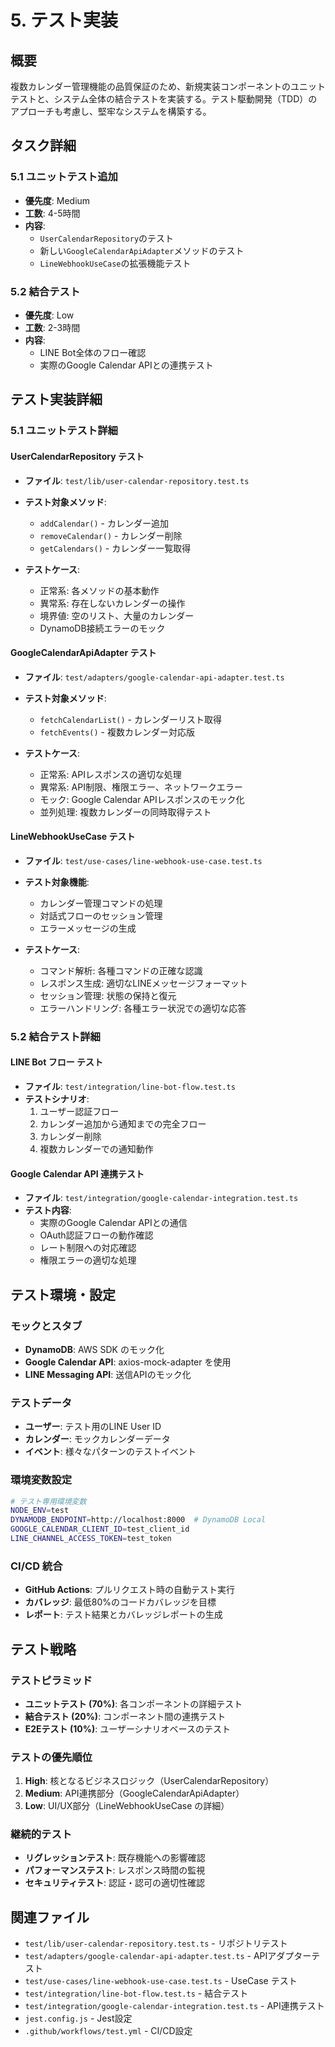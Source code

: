 # 5. テスト実装

## 概要
複数カレンダー管理機能の品質保証のため、新規実装コンポーネントのユニットテストと、システム全体の結合テストを実装する。テスト駆動開発（TDD）のアプローチも考慮し、堅牢なシステムを構築する。

## タスク詳細

### 5.1 ユニットテスト追加
- **優先度**: Medium
- **工数**: 4-5時間
- **内容**:
  - `UserCalendarRepository`のテスト
  - 新しい`GoogleCalendarApiAdapter`メソッドのテスト  
  - `LineWebhookUseCase`の拡張機能テスト

### 5.2 結合テスト
- **優先度**: Low
- **工数**: 2-3時間
- **内容**:
  - LINE Bot全体のフロー確認
  - 実際のGoogle Calendar APIとの連携テスト

## テスト実装詳細

### 5.1 ユニットテスト詳細

#### UserCalendarRepository テスト
- **ファイル**: `test/lib/user-calendar-repository.test.ts`
- **テスト対象メソッド**:
  - `addCalendar()` - カレンダー追加
  - `removeCalendar()` - カレンダー削除  
  - `getCalendars()` - カレンダー一覧取得

- **テストケース**:
  - 正常系: 各メソッドの基本動作
  - 異常系: 存在しないカレンダーの操作
  - 境界値: 空のリスト、大量のカレンダー
  - DynamoDB接続エラーのモック

#### GoogleCalendarApiAdapter テスト
- **ファイル**: `test/adapters/google-calendar-api-adapter.test.ts`
- **テスト対象メソッド**:
  - `fetchCalendarList()` - カレンダーリスト取得
  - `fetchEvents()` - 複数カレンダー対応版

- **テストケース**:
  - 正常系: APIレスポンスの適切な処理
  - 異常系: API制限、権限エラー、ネットワークエラー
  - モック: Google Calendar APIレスポンスのモック化
  - 並列処理: 複数カレンダーの同時取得テスト

#### LineWebhookUseCase テスト
- **ファイル**: `test/use-cases/line-webhook-use-case.test.ts`
- **テスト対象機能**:
  - カレンダー管理コマンドの処理
  - 対話式フローのセッション管理
  - エラーメッセージの生成

- **テストケース**:
  - コマンド解析: 各種コマンドの正確な認識
  - レスポンス生成: 適切なLINEメッセージフォーマット
  - セッション管理: 状態の保持と復元
  - エラーハンドリング: 各種エラー状況での適切な応答

### 5.2 結合テスト詳細

#### LINE Bot フロー テスト
- **ファイル**: `test/integration/line-bot-flow.test.ts`
- **テストシナリオ**:
  1. ユーザー認証フロー
  2. カレンダー追加から通知までの完全フロー
  3. カレンダー削除
  4. 複数カレンダーでの通知動作

#### Google Calendar API 連携テスト
- **ファイル**: `test/integration/google-calendar-integration.test.ts`
- **テスト内容**:
  - 実際のGoogle Calendar APIとの通信
  - OAuth認証フローの動作確認
  - レート制限への対応確認
  - 権限エラーの適切な処理

## テスト環境・設定

### モックとスタブ
- **DynamoDB**: AWS SDK のモック化
- **Google Calendar API**: axios-mock-adapter を使用
- **LINE Messaging API**: 送信APIのモック化

### テストデータ
- **ユーザー**: テスト用のLINE User ID
- **カレンダー**: モックカレンダーデータ
- **イベント**: 様々なパターンのテストイベント

### 環境変数設定
```bash
# テスト専用環境変数
NODE_ENV=test
DYNAMODB_ENDPOINT=http://localhost:8000  # DynamoDB Local
GOOGLE_CALENDAR_CLIENT_ID=test_client_id
LINE_CHANNEL_ACCESS_TOKEN=test_token
```

### CI/CD 統合
- **GitHub Actions**: プルリクエスト時の自動テスト実行
- **カバレッジ**: 最低80%のコードカバレッジを目標
- **レポート**: テスト結果とカバレッジレポートの生成

## テスト戦略

### テストピラミッド
- **ユニットテスト (70%)**: 各コンポーネントの詳細テスト
- **結合テスト (20%)**: コンポーネント間の連携テスト  
- **E2Eテスト (10%)**: ユーザーシナリオベースのテスト

### テストの優先順位
1. **High**: 核となるビジネスロジック（UserCalendarRepository）
2. **Medium**: API連携部分（GoogleCalendarApiAdapter）
3. **Low**: UI/UX部分（LineWebhookUseCase の詳細）

### 継続的テスト
- **リグレッションテスト**: 既存機能への影響確認
- **パフォーマンステスト**: レスポンス時間の監視
- **セキュリティテスト**: 認証・認可の適切性確認

## 関連ファイル
- `test/lib/user-calendar-repository.test.ts` - リポジトリテスト
- `test/adapters/google-calendar-api-adapter.test.ts` - APIアダプターテスト
- `test/use-cases/line-webhook-use-case.test.ts` - UseCase テスト
- `test/integration/line-bot-flow.test.ts` - 結合テスト
- `test/integration/google-calendar-integration.test.ts` - API連携テスト
- `jest.config.js` - Jest設定
- `.github/workflows/test.yml` - CI/CD設定